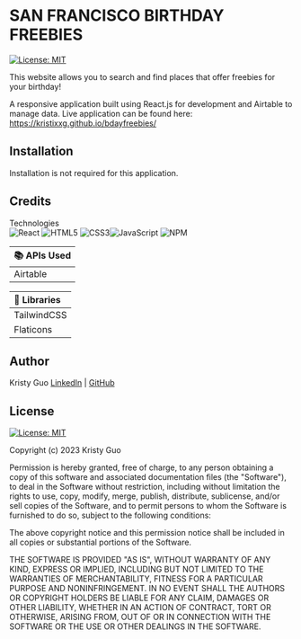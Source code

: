 # SAN FRANCISCO BIRTHDAY FREEBIES

[![License: MIT](https://img.shields.io/badge/License-MIT-yellow.svg)](https://opensource.org/licenses/MIT)

This website allows you to search and find places that offer freebies for your birthday! 

A responsive application built using React.js for development and Airtable to manage data. Live application can be found here: https://kristixxg.github.io/bdayfreebies/

## Installation

Installation is not required for this application.

## Credits

Technologies   
 ![React](https://img.shields.io/badge/react-%2320232a.svg?style=for-the-badge&logo=react&logoColor=%2361DAFB) ![HTML5](https://img.shields.io/badge/html5-%23E34F26.svg?style=for-the-badge&logo=html5&logoColor=white)
                   ![CSS3](https://img.shields.io/badge/css3-%231572B6.svg?style=for-the-badge&logo=css3&logoColor=white)![JavaScript](https://img.shields.io/badge/javascript-%23323330.svg?style=for-the-badge&logo=javascript&logoColor=%23F7DF1E)                  ![NPM](https://img.shields.io/badge/NPM-%23000000.svg?style=for-the-badge&logo=npm&logoColor=white)

| 📚 APIs Used        |
| :------------------ |
| Airtable |

| 📒 Libraries            |
| :---------------------- |
| TailwindCSS |
| Flaticons              |

## Author

Kristy Guo [LinkedIn](www.linkedin.com/in/kristixxg) | [GitHub](https://github.com/kristixxg)


## License

[![License: MIT](https://img.shields.io/badge/License-MIT-yellow.svg)](https://opensource.org/licenses/MIT)

Copyright (c) 2023 Kristy Guo

Permission is hereby granted, free of charge, to any person obtaining a copy
of this software and associated documentation files (the "Software"), to deal
in the Software without restriction, including without limitation the rights
to use, copy, modify, merge, publish, distribute, sublicense, and/or sell
copies of the Software, and to permit persons to whom the Software is
furnished to do so, subject to the following conditions:

The above copyright notice and this permission notice shall be included in all
copies or substantial portions of the Software.

THE SOFTWARE IS PROVIDED "AS IS", WITHOUT WARRANTY OF ANY KIND, EXPRESS OR
IMPLIED, INCLUDING BUT NOT LIMITED TO THE WARRANTIES OF MERCHANTABILITY,
FITNESS FOR A PARTICULAR PURPOSE AND NONINFRINGEMENT. IN NO EVENT SHALL THE
AUTHORS OR COPYRIGHT HOLDERS BE LIABLE FOR ANY CLAIM, DAMAGES OR OTHER
LIABILITY, WHETHER IN AN ACTION OF CONTRACT, TORT OR OTHERWISE, ARISING FROM,
OUT OF OR IN CONNECTION WITH THE SOFTWARE OR THE USE OR OTHER DEALINGS IN THE
SOFTWARE.
